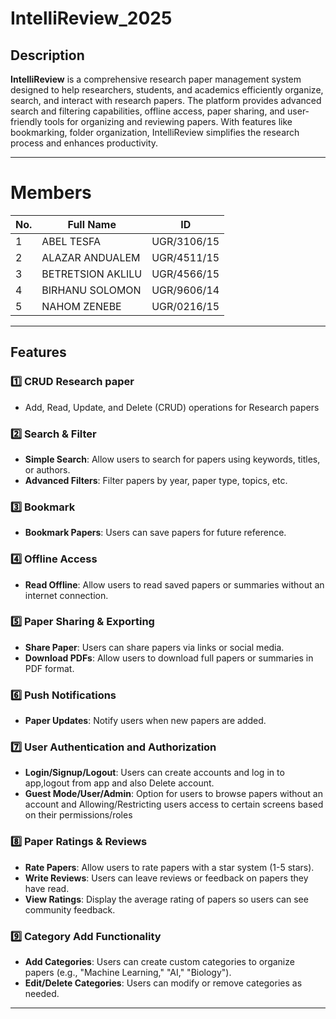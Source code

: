 # IntelliReview_2025

## Description
**IntelliReview** is a comprehensive research paper management system designed to help researchers, students, and academics efficiently organize, 
search, and interact with research papers. The platform provides advanced search and filtering capabilities, offline access, paper sharing, and user-friendly 
tools for organizing and reviewing papers. With features like bookmarking, folder organization, IntelliReview simplifies the research
process and enhances productivity.

---

# Members 

| No. | Full Name          | ID           |
|-----|--------------------|--------------|
| 1   | ABEL TESFA         | UGR/3106/15  |
| 2   | ALAZAR ANDUALEM    | UGR/4511/15  |
| 3   | BETRETSION AKLILU  | UGR/4566/15  |
| 4   | BIRHANU SOLOMON    | UGR/9606/14  |
| 5   | NAHOM ZENEBE       | UGR/0216/15  |

---
## Features


### 1️⃣ **CRUD Research paper** 
- Add, Read, Update, and Delete (CRUD) operations for Research papers
### 2️⃣ **Search & Filter**
- **Simple Search**: Allow users to search for papers using keywords, titles, or authors.
- **Advanced Filters**: Filter papers by year, paper type, topics, etc.

### 3️⃣ **Bookmark**
- **Bookmark Papers**: Users can save papers for future reference.

### 4️⃣  **Offline Access**
- **Read Offline**: Allow users to read saved papers or summaries without an internet connection.

### 5️⃣ **Paper Sharing & Exporting**
- **Share Paper**: Users can share papers via links or social media.
- **Download PDFs**: Allow users to download full papers or summaries in PDF format.

### 6️⃣ **Push Notifications**
- **Paper Updates**: Notify users when new papers are added.

### 7️⃣ **User Authentication and Authorization**
- **Login/Signup/Logout**: Users can create accounts and log in to app,logout from app and also Delete account.
- **Guest Mode/User/Admin**: Option for users to browse papers without an account and Allowing/Restricting users access to certain screens based on their permissions/roles

### 8️⃣ **Paper Ratings & Reviews**
- **Rate Papers**: Allow users to rate papers with a star system (1-5 stars).
- **Write Reviews**: Users can leave reviews or feedback on papers they have read.
- **View Ratings**: Display the average rating of papers so users can see community feedback.

### 9️⃣  **Category Add Functionality**
- **Add Categories**: Users can create custom categories to organize papers (e.g., "Machine Learning," "AI," "Biology").
- **Edit/Delete Categories**: Users can modify or remove categories as needed.

---



